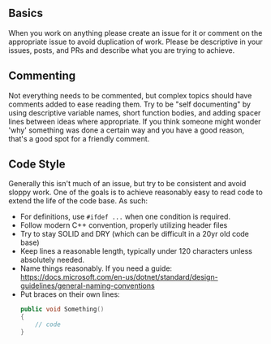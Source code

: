 ## Basics
When you work on anything please create an issue for it or comment on the appropriate issue to avoid duplication of work. 
Please be descriptive in your issues, posts, and PRs and describe what you are trying to achieve.

## Commenting
Not everything needs to be commented, but complex topics should have comments added to ease reading them. Try to be "self documenting"
by using descriptive variable names, short function bodies, and adding spacer lines between ideas where appropriate. If you think someone might wonder 'why' something was done a certain way and you have a good reason, that's a good spot for  a friendly comment. 

## Code Style
Generally this isn't much of an issue, but try to be consistent and avoid sloppy work. One of the goals is to achieve reasonably 
easy to read code to extend the life of the code base. As such:
* For definitions, use `#ifdef ...` when one condition is required.
* Follow modern C++ convention, properly utilizing header files
* Try to stay SOLID and DRY (which can be difficult in a 20yr old code base)
* Keep lines a reasonable length, typically under 120 characters unless absolutely needed. 
* Name things reasonably. If you need a guide: https://docs.microsoft.com/en-us/dotnet/standard/design-guidelines/general-naming-conventions
* Put braces on their own lines:
    ~~~~cpp
    public void Something()
    {
        // code
    }
    ~~~~
